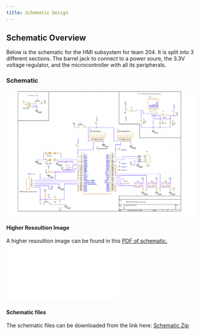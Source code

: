 ```yaml
---
title: Schematic Design
---
```


## Schematic Overview

Below is the schematic for the HMI subsystem for team 204. It is split into 3 different sections. The barrel jack to connect to a power soure, the 3.3V voltage regulator, and the microcontroller with all its peripherals. 

### Schematic
![Schematic](EGR314_HMISUBSYSTEM.png)

#### Higher Resoultion Image
A higher resoultion image can be found in this [PDF of schematic.](HMI_Subsystem.pdf)
![Schematic](HMI_Subsystem.pdf)
#### Schematic files

The schematic files can be downloaded from the link here: [Schematic Zip](https://www.dropbox.com/scl/fi/duaigmyr9vabt9ihmy67x/EGR314_HMISUBSYSTEM.zip?rlkey=kq4gvp26qmrhnn6uvi6jcew7c&st=hckz6pun&dl=0)